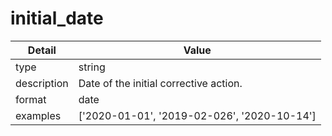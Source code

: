 # initial_date
| Detail | Value |
| ------ | ----- |
| type | string |
| description | Date of the initial corrective action. |
| format | date |
| examples | ['2020-01-01', '2019-02-026', '2020-10-14'] |
